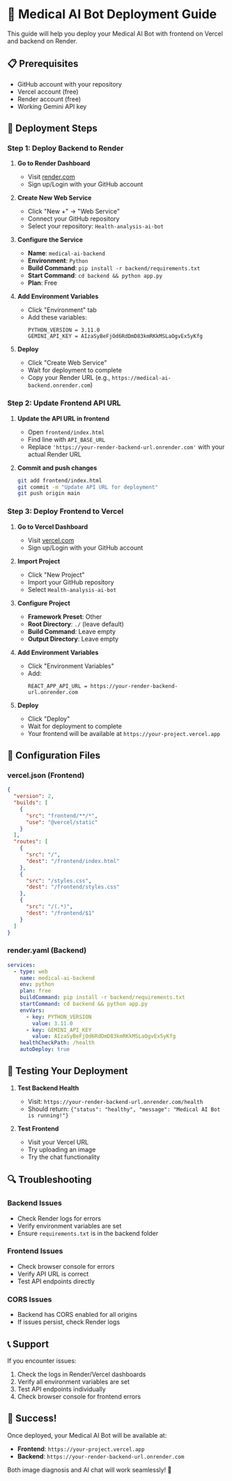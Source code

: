 # 🚀 Medical AI Bot Deployment Guide

This guide will help you deploy your Medical AI Bot with frontend on Vercel and backend on Render.

## 📋 Prerequisites

- GitHub account with your repository
- Vercel account (free)
- Render account (free)
- Working Gemini API key

## 🎯 Deployment Steps

### **Step 1: Deploy Backend to Render**

1. **Go to Render Dashboard**
   - Visit [render.com](https://render.com)
   - Sign up/Login with your GitHub account

2. **Create New Web Service**
   - Click "New +" → "Web Service"
   - Connect your GitHub repository
   - Select your repository: `Health-analysis-ai-bot`

3. **Configure the Service**
   - **Name**: `medical-ai-backend`
   - **Environment**: `Python`
   - **Build Command**: `pip install -r backend/requirements.txt`
   - **Start Command**: `cd backend && python app.py`
   - **Plan**: Free

4. **Add Environment Variables**
   - Click "Environment" tab
   - Add these variables:
     ```
     PYTHON_VERSION = 3.11.0
     GEMINI_API_KEY = AIzaSyBeFjOd6RdDmD83kmRKkMSLaOgvEx5yKfg
     ```

5. **Deploy**
   - Click "Create Web Service"
   - Wait for deployment to complete
   - Copy your Render URL (e.g., `https://medical-ai-backend.onrender.com`)

### **Step 2: Update Frontend API URL**

1. **Update the API URL in frontend**
   - Open `frontend/index.html`
   - Find line with `API_BASE_URL`
   - Replace `'https://your-render-backend-url.onrender.com'` with your actual Render URL

2. **Commit and push changes**
   ```bash
   git add frontend/index.html
   git commit -m "Update API URL for deployment"
   git push origin main
   ```

### **Step 3: Deploy Frontend to Vercel**

1. **Go to Vercel Dashboard**
   - Visit [vercel.com](https://vercel.com)
   - Sign up/Login with your GitHub account

2. **Import Project**
   - Click "New Project"
   - Import your GitHub repository
   - Select `Health-analysis-ai-bot`

3. **Configure Project**
   - **Framework Preset**: Other
   - **Root Directory**: `./` (leave default)
   - **Build Command**: Leave empty
   - **Output Directory**: Leave empty

4. **Add Environment Variables**
   - Click "Environment Variables"
   - Add:
     ```
     REACT_APP_API_URL = https://your-render-backend-url.onrender.com
     ```

5. **Deploy**
   - Click "Deploy"
   - Wait for deployment to complete
   - Your frontend will be available at `https://your-project.vercel.app`

## 🔧 Configuration Files

### **vercel.json** (Frontend)
```json
{
  "version": 2,
  "builds": [
    {
      "src": "frontend/**/*",
      "use": "@vercel/static"
    }
  ],
  "routes": [
    {
      "src": "/",
      "dest": "/frontend/index.html"
    },
    {
      "src": "/styles.css",
      "dest": "/frontend/styles.css"
    },
    {
      "src": "/(.*)",
      "dest": "/frontend/$1"
    }
  ]
}
```

### **render.yaml** (Backend)
```yaml
services:
  - type: web
    name: medical-ai-backend
    env: python
    plan: free
    buildCommand: pip install -r backend/requirements.txt
    startCommand: cd backend && python app.py
    envVars:
      - key: PYTHON_VERSION
        value: 3.11.0
      - key: GEMINI_API_KEY
        value: AIzaSyBeFjOd6RdDmD83kmRKkMSLaOgvEx5yKfg
    healthCheckPath: /health
    autoDeploy: true
```

## 🧪 Testing Your Deployment

1. **Test Backend Health**
   - Visit: `https://your-render-backend-url.onrender.com/health`
   - Should return: `{"status": "healthy", "message": "Medical AI Bot is running!"}`

2. **Test Frontend**
   - Visit your Vercel URL
   - Try uploading an image
   - Try the chat functionality

## 🔍 Troubleshooting

### **Backend Issues**
- Check Render logs for errors
- Verify environment variables are set
- Ensure `requirements.txt` is in the backend folder

### **Frontend Issues**
- Check browser console for errors
- Verify API URL is correct
- Test API endpoints directly

### **CORS Issues**
- Backend has CORS enabled for all origins
- If issues persist, check Render logs

## 📞 Support

If you encounter issues:
1. Check the logs in Render/Vercel dashboards
2. Verify all environment variables are set
3. Test API endpoints individually
4. Check browser console for frontend errors

## 🎉 Success!

Once deployed, your Medical AI Bot will be available at:
- **Frontend**: `https://your-project.vercel.app`
- **Backend**: `https://your-render-backend-url.onrender.com`

Both image diagnosis and AI chat will work seamlessly! 🚀 
